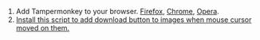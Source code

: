 1. Add Tampermonkey to your browser. [Firefox](https://addons.mozilla.org/tr/firefox/addon/tampermonkey/), [Chrome](https://chrome.google.com/webstore/detail/tampermonkey/dhdgffkkebhmkfjojejmpbldmpobfkfo?hl=tr), [Opera](https://addons.opera.com/tr/extensions/details/tampermonkey-beta/).
2. [Install this script to add download button to images when mouse cursor moved on them.](https://raw.githubusercontent.com/midnightBlueNebula/add-download-button-to-images/main/add-download-button-to-images.user.js)
